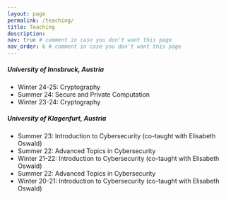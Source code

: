 ```yaml
---
layout: page
permalink: /teaching/
title: Teaching
description: 
nav: true # comment in case you don't want this page
nav_order: 6 # comment in case you don't want this page
---
```


##### University of Innsbruck, Austria

- Winter 24-25: Cryptography
- Summer 24: Secure and Private Computation 
- Winter 23-24: Cryptography 

##### University of Klagenfurt, Austria

- Summer 23: Introduction to Cybersecurity (co-taught with Elisabeth Oswald)
- Summer 22: Advanced Topics in Cybersecurity
- Winter 21-22: Introduction to Cybersecurity (co-taught with Elisabeth Oswald)
- Summer 22: Advanced Topics in Cybersecurity
- Winter 20-21: Introduction to Cybersecurity (co-taught with Elisabeth Oswald)

